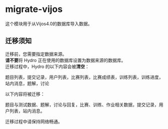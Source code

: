 # migrate-vijos

这个模块用于从Vijos4.0的数据库导入数据。

## 迁移须知

迁移前，您需要指定数据来源。  
**请不要**将 Hydro 正在使用的数据库设置为数据来源的数据库。  
迁移过程中，Hydro 的以下内容会被**清空**：

题目列表，提交记录，用户列表，比赛列表，比赛成绩表，训练列表，训练进度，站内消息，题解，讨论  

以下内容将被迁移：  

题目与测试数据、题解，讨论与回复，比赛、训练、作业相关数据，提交记录，用户列表，站内消息。

迁移过程中请保持网络畅通。
